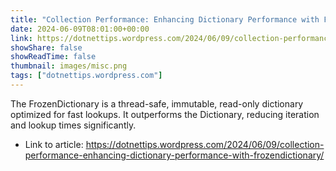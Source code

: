 ```yaml
---
title: "Collection Performance: Enhancing Dictionary Performance with FrozenDictionary"
date: 2024-06-09T08:01:00+00:00
link: https://dotnettips.wordpress.com/2024/06/09/collection-performance-enhancing-dictionary-performance-with-frozendictionary/
showShare: false
showReadTime: false
thumbnail: images/misc.png
tags: ["dotnettips.wordpress.com"]
---
```

The FrozenDictionary is a thread-safe, immutable, read-only dictionary optimized for fast lookups. It outperforms the Dictionary, reducing iteration and lookup times significantly.

- Link to article: https://dotnettips.wordpress.com/2024/06/09/collection-performance-enhancing-dictionary-performance-with-frozendictionary/